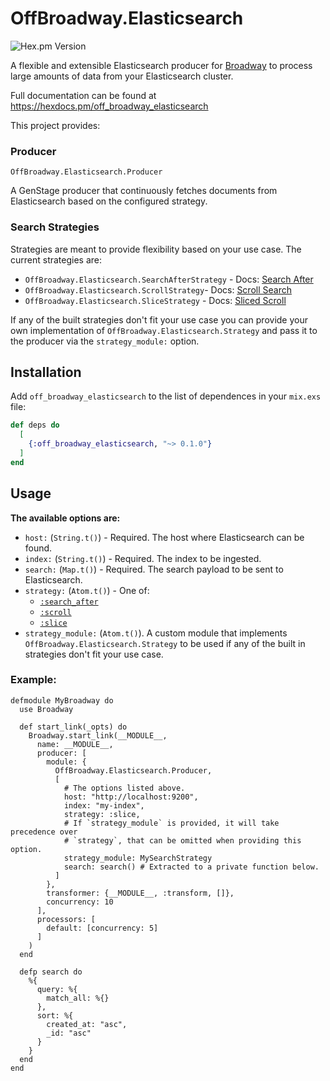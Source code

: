 # OffBroadway.Elasticsearch

![Hex.pm Version](https://img.shields.io/hexpm/v/off_broadway_elasticsearch)

A flexible and extensible Elasticsearch producer for [Broadway](https://github.com/plataformatec/broadway) to process large amounts of data from your Elasticsearch cluster.

Full documentation can be found at https://hexdocs.pm/off_broadway_elasticsearch

This project provides:

### Producer

`OffBroadway.Elasticsearch.Producer`

A GenStage producer that continuously fetches documents from Elasticsearch based on the configured strategy.

### Search Strategies

Strategies are meant to provide flexibility based on your use case. The current strategies are:

- `OffBroadway.Elasticsearch.SearchAfterStrategy` - Docs: [Search After](https://www.elastic.co/guide/en/elasticsearch/reference/8.13/paginate-search-results.html#search-after)
- `OffBroadway.Elasticsearch.ScrollStrategy`- Docs: [Scroll Search](https://www.elastic.co/guide/en/elasticsearch/reference/8.13/paginate-search-results.html#scroll-search-results)
- `OffBroadway.Elasticsearch.SliceStrategy` - Docs: [Sliced Scroll](https://www.elastic.co/guide/en/elasticsearch/reference/8.13/paginate-search-results.html#slice-scroll)

If any of the built strategies don't fit your use case you can provide your own
implementation of `OffBroadway.Elasticsearch.Strategy` and pass it to the
producer via the `strategy_module:` option.

## Installation

Add `off_broadway_elasticsearch` to the list of dependences in your `mix.exs` file:

```elixir
def deps do
  [
    {:off_broadway_elasticsearch, "~> 0.1.0"}
  ]
end
```

## Usage

**The available options are:**

- `host:` (`String.t()`) - Required. The host where Elasticsearch can be found.
- `index:` (`String.t()`) - Required. The index to be ingested.
- `search:` (`Map.t()`) - Required. The search payload to be sent to Elasticsearch.
- `strategy:` (`Atom.t()`) - One of:
  - [`:search_after`](https://github.com/jonlunsford/off_broadway_elasticsearch/blob/main/lib/off_broadway/elasticsearch/search_after_strategy.ex)
  - [`:scroll`](https://github.com/jonlunsford/off_broadway_elasticsearch/blob/main/lib/off_broadway/elasticsearch/scroll_strategy.ex)
  - [`:slice`](https://github.com/jonlunsford/off_broadway_elasticsearch/blob/main/lib/off_broadway/elasticsearch/slice_strategy.ex)
- `strategy_module:` (`Atom.t()`). A custom module that implements
  `OffBroadway.Elasticsearch.Strategy` to be used if any of the built in
  strategies don't fit your use case.

### Example:

```
defmodule MyBroadway do
  use Broadway

  def start_link(_opts) do
    Broadway.start_link(__MODULE__,
      name: __MODULE__,
      producer: [
        module: {
          OffBroadway.Elasticsearch.Producer,
          [
            # The options listed above.
            host: "http://localhost:9200",
            index: "my-index",
            strategy: :slice,
            # If `strategy_module` is provided, it will take precedence over
            # `strategy`, that can be omitted when providing this option.
            strategy_module: MySearchStrategy
            search: search() # Extracted to a private function below.
          ]
        },
        transformer: {__MODULE__, :transform, []},
        concurrency: 10
      ],
      processors: [
        default: [concurrency: 5]
      ]
    )
  end

  defp search do
    %{
      query: %{
        match_all: %{}
      },
      sort: %{
        created_at: "asc",
        _id: "asc"
      }
    }
  end
end
```
